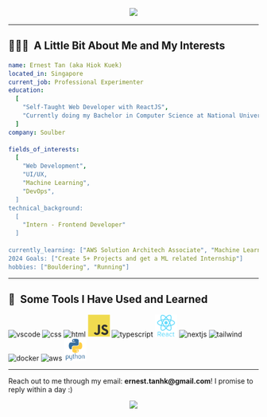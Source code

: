 <p align="center">
  <img src="https://capsule-render.vercel.app/api?type=waving&color=gradient&text=Hey%20there!&height=100&section=header&theme=tokyonight"/>
</p>




---

<h2> 👨🏻‍💻 &nbsp;A Little Bit About Me and My Interests</h2>

```yaml
name: Ernest Tan (aka Hiok Kuek)
located_in: Singapore
current_job: Professional Experimenter
education:
  [
    "Self-Taught Web Developer with ReactJS",
    "Currently doing my Bachelor in Computer Science at National University of Singapore",
  ]
company: Soulber

fields_of_interests:
  [
    "Web Development",
    "UI/UX,
    "Machine Learning",
    "DevOps",
  ]
technical_background:
  [
    "Intern - Frontend Developer"
  ]
  
currently_learning: ["AWS Solution Architech Associate", "Machine Learning Specialisation with Andrew Ng"]
2024 Goals: ["Create 5+ Projects and get a ML related Internship"]
hobbies: ["Bouldering", "Running"]
```
  
---  
  
<h2> 🚀 &nbsp;Some Tools I Have Used and Learned</h2>
<p align="left">
<img src="https://cdn.jsdelivr.net/gh/devicons/devicon/icons/vscode/vscode-original.svg" alt="vscode" width="45" height="45"/>
<img src="https://cdn.jsdelivr.net/gh/devicons/devicon@latest/icons/css3/css3-original-wordmark.svg" alt="css" width="45" height="45"/> 
<img src="https://cdn.jsdelivr.net/gh/devicons/devicon/icons/html5/html5-original.svg" alt="html" width="45" height="45"/>   
<img src="https://raw.githubusercontent.com/devicons/devicon/master/icons/javascript/javascript-original.svg" alt="javascript" width="45" height="45" />
<img src="https://cdn.jsdelivr.net/gh/devicons/devicon@latest/icons/typescript/typescript-original.svg" alt="typescript" width="45" height="45"/>
<img src="https://raw.githubusercontent.com/devicons/devicon/master/icons/react/react-original-wordmark.svg" alt="react" width="45" height="45" />
<img src="https://cdn.jsdelivr.net/gh/devicons/devicon@latest/icons/nextjs/nextjs-original.svg" alt="nextjs" width="45" height="45"/>
<img src="https://cdn.jsdelivr.net/gh/devicons/devicon@latest/icons/tailwindcss/tailwindcss-original.svg" alt="tailwind" width="45" height="45"/>
<img src="https://cdn.jsdelivr.net/gh/devicons/devicon@latest/icons/docker/docker-plain-wordmark.svg" alt="docker" width="45" height="45"/>
<img src="https://cdn.jsdelivr.net/gh/devicons/devicon@latest/icons/amazonwebservices/amazonwebservices-original-wordmark.svg" alt="aws" width="45" height="45"/>
          
          
<img src="https://raw.githubusercontent.com/devicons/devicon/master/icons/python/python-original-wordmark.svg" alt="python" width="45" height="45"/>
</p>

--- 
<p> Reach out to me through my email: <b>ernest.tanhk@gmail.com</b>! I promise to reply within a day :) </p>

<p align="center" >
  <img src="https://capsule-render.vercel.app/api?type=waving&color=gradient&height=100&section=footer&theme=tokyonight"/>
</p>

